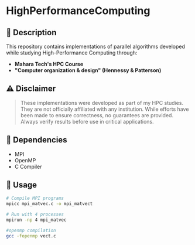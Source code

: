 # HighPerformanceComputing

## 📌 Description
This repository contains implementations of parallel algorithms developed while studying High-Performance Computing through:
- **Mahara Tech's HPC Course**
- **"Computer organization & design" (Hennessy & Patterson)**

## ⚠️ Disclaimer
> These implementations were developed as part of my HPC studies. They are not officially affiliated with any institution. While efforts have been made to ensure correctness, no guarantees are provided. Always verify results before use in critical applications.



## 🔧 Dependencies
- MPI 
- OpenMP
- C Compiler 

## 🚀 Usage
```bash
# Compile MPI programs
mpicc mpi_matvec.c -o mpi_matvect

# Run with 4 processes
mpirun -np 4 mpi_matvec

#openmp compilation
gcc -fopenmp vect.c
